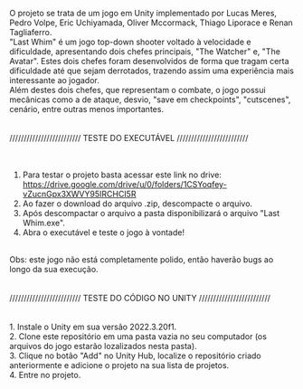 O projeto se trata de um jogo em Unity implementado por Lucas Meres, Pedro Volpe, Eric Uchiyamada, Oliver Mccormack, Thiago Liporace e Renan Tagliaferro. <br>
"Last Whim" é um jogo top-down shooter voltado à velocidade e dificuldade, apresentando dois chefes principais, "The Watcher" e, "The Avatar". Estes dois chefes foram desenvolvidos de forma que tragam certa dificuldade até que sejam derrotados, trazendo assim uma experiência mais interessante ao jogador.<br>
Além destes dois chefes, que representam o combate, o jogo possui mecânicas como a de ataque, desvio, "save em checkpoints", "cutscenes", cenário, entre outras menos importantes. <br>
<br>
<br>
///////////////////////// TESTE DO EXECUTÁVEL ///////////////////////// <br>
<br>
<br>
1. Para testar o projeto basta acessar este link no drive: https://drive.google.com/drive/u/0/folders/1CSYoqfey-vZucnGpx3XWVY95IRCHCI5R <br>
2. Ao fazer o download do arquivo .zip, descompacte o arquivo.<br>
3. Após descompactar o arquivo a pasta disponibilizará o arquivo "Last Whim.exe".<br>
4. Abra o executável e teste o jogo à vontade!<br>
<br>
Obs: este jogo não está completamente polido, então haverão bugs ao longo da sua execução.<br>
<br>
<br>
///////////////////////// TESTE DO CÓDIGO NO UNITY ///////////////////////// <br>
<br>
<br>
1. Instale o Unity em sua versão 2022.3.20f1. <br>
2. Clone este repositório em uma pasta vazia no seu computador (os arquivos do jogo estarão lozalizados nesta pasta). <br>
3. Clique no botão "Add" no Unity Hub, localize o repositório criado anteriormente e adicione o projeto na sua lista de projetos. <br>
4. Entre no projeto. <br>
<br>
<br>
